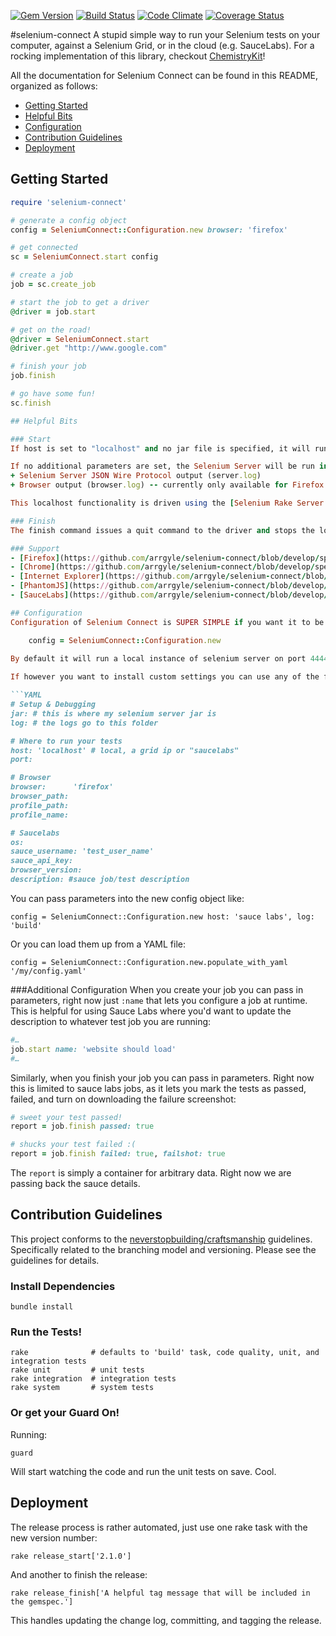 [![Gem Version](https://badge.fury.io/rb/selenium-connect.png)](http://badge.fury.io/rb/selenium-connect) [![Build Status](https://travis-ci.org/arrgyle/selenium-connect.png)](https://travis-ci.org/arrgyle/selenium-connect) [![Code Climate](https://codeclimate.com/github/arrgyle/selenium-connect.png)](https://codeclimate.com/github/arrgyle/selenium-connect) [![Coverage Status](https://coveralls.io/repos/arrgyle/selenium-connect/badge.png)](https://coveralls.io/r/arrgyle/selenium-connect)

#selenium-connect
A stupid simple way to run your Selenium tests on your computer, against a Selenium Grid, or in the cloud (e.g. SauceLabs). For a rocking implementation of this library, checkout [ChemistryKit](https://github.com/arrgyle/chemistrykit)!

All the documentation for Selenium Connect can be found in this README, organized as follows:

- [Getting Started](#getting-started)
- [Helpful Bits](#helpful-bits)
- [Configuration](#configuration)
- [Contribution Guidelines](#contribution-guidelines)
- [Deployment](#deployment)

## Getting Started
```ruby
require 'selenium-connect'

# generate a config object
config = SeleniumConnect::Configuration.new browser: 'firefox'

# get connected
sc = SeleniumConnect.start config

# create a job
job = sc.create_job

# start the job to get a driver
@driver = job.start

# get on the road!
@driver = SeleniumConnect.start
@driver.get "http://www.google.com"

# finish your job
job.finish

# go have some fun!
sc.finish

## Helpful Bits

### Start
If host is set to "localhost" and no jar file is specified, it will run the version of [selenium-standalone-server.jar](https://code.google.com/p/selenium/downloads/list) that is bundled with the library (currently 2.33.0). Or, you can specify your own jar if you have one you prefer to use. This is done with c.jar = 'path-to-jar-file'.

If no additional parameters are set, the Selenium Server will be run in the background with logging disabled. If a logging directory is provided (with c.log = 'path-to-log-dir') then 2 output files will be generated:
+ Selenium Server JSON Wire Protocol output (server.log)
+ Browser output (browser.log) -- currently only available for Firefox

This localhost functionality is driven using the [Selenium Rake Server Task](http://selenium.googlecode.com/svn/trunk/docs/api/rb/Selenium/Rake/ServerTask.html).

### Finish
The finish command issues a quit command to the driver and stops the local server if your host is set to "localhost".

### Support
- [Firefox](https://github.com/arrgyle/selenium-connect/blob/develop/spec/acceptance/firefox_spec.rb)
- [Chrome](https://github.com/arrgyle/selenium-connect/blob/develop/spec/acceptance/chrome_spec.rb)
- [Internet Explorer](https://github.com/arrgyle/selenium-connect/blob/develop/spec/acceptance/ie_spec.rb)
- [PhantomJS](https://github.com/arrgyle/selenium-connect/blob/develop/spec/acceptance/headless_spec.rb)
- [SauceLabs](https://github.com/arrgyle/selenium-connect/blob/develop/spec/acceptance/sauce_spec.rb)

## Configuration
Configuration of Selenium Connect is SUPER SIMPLE if you want it to be:

    config = SeleniumConnect::Configuration.new
    
By default it will run a local instance of selenium server on port 4444 and launch firefox. Get going without a whole bunch of shenanigans. 

If however you want to install custom settings you can use any of the following:

```YAML
# Setup & Debugging
jar: # this is where my selenium server jar is
log: # the logs go to this folder

# Where to run your tests
host: 'localhost' # local, a grid ip or "saucelabs"
port: 

# Browser
browser:      'firefox'
browser_path:
profile_path:
profile_name:

# Saucelabs
os:
sauce_username: 'test_user_name'
sauce_api_key:
browser_version:
description: #sauce job/test description

```

You can pass parameters into the new config object like:

    config = SeleniumConnect::Configuration.new host: 'sauce labs', log: 'build'
    
Or you can load them up from a YAML file:

    config = SeleniumConnect::Configuration.new.populate_with_yaml '/my/config.yaml'
    
    
###Additional Configuration
When you create your job you can pass in parameters, right now just `:name` that lets you configure a job at runtime. This is helpful for using Sauce Labs where you'd want to update the description to whatever test job you are running:


```Ruby
#…
job.start name: 'website should load'
#…
```

Similarly, when you finish your job you can pass in parameters. Right now this is limited to sauce labs jobs, as it lets you mark the tests as passed, failed, and turn on downloading the failure screenshot:

```Ruby
# sweet your test passed!
report = job.finish passed: true

# shucks your test failed :(
report = job.finish failed: true, failshot: true
```

The `report` is simply a container for arbitrary data. Right now we are passing back the sauce details. 

## Contribution Guidelines

This project conforms to the [neverstopbuilding/craftsmanship](https://github.com/neverstopbuilding/craftsmanship) guidelines. Specifically related to the branching model and versioning. Please see the guidelines for details.

### Install Dependencies

    bundle install

### Run the Tests!

```
rake              # defaults to 'build' task, code quality, unit, and integration tests
rake unit         # unit tests
rake integration  # integration tests
rake system       # system tests
```

### Or get your Guard On!

Running:

    guard

Will start watching the code and run the unit tests on save. Cool.

## Deployment
The release process is rather automated, just use one rake task with the new version number:

    rake release_start['2.1.0']

And another to finish the release:

    rake release_finish['A helpful tag message that will be included in the gemspec.']

This handles updating the change log, committing, and tagging the release.
